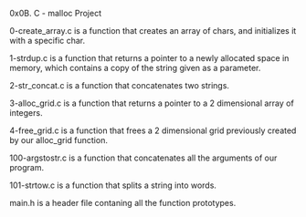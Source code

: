 0x0B. C - malloc Project

0-create_array.c is a function that creates an array of chars, and initializes it with a specific char.

1-strdup.c is a function that returns a pointer to a newly allocated space in memory, which contains a copy of the string given as a parameter.

2-str_concat.c is a function that concatenates two strings.

3-alloc_grid.c is a function that returns a pointer to a 2 dimensional array of integers.

4-free_grid.c is a function that frees a 2 dimensional grid previously created by our alloc_grid function.

100-argstostr.c is a function that concatenates all the arguments of our program.

101-strtow.c is a function that splits a string into words.

main.h is a header file contaning all the function prototypes.
